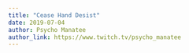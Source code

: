 ```yaml
---
title: "Cease Hand Desist"
date: 2019-07-04
author: Psycho Manatee
author_link: https://www.twitch.tv/psycho_manatee
---
```



